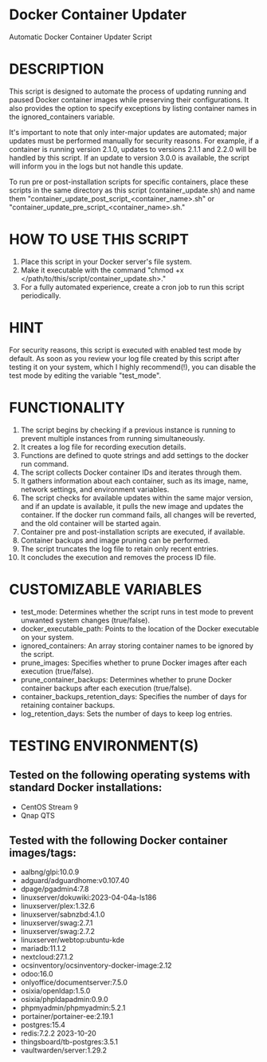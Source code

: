 # Docker Container Updater
Automatic Docker Container Updater Script

# DESCRIPTION
This script is designed to automate the process of updating running and paused Docker container images while preserving their configurations. It also provides the option to specify exceptions by listing container names in the ignored_containers variable.

It's important to note that only inter-major updates are automated; major updates must be performed manually for security reasons. For example, if a container is running version 2.1.0, updates to versions 2.1.1 and 2.2.0 will be handled by this script. If an update to version 3.0.0 is available, the script will inform you in the logs but not handle this update.

To run pre or post-installation scripts for specific containers, place these scripts in the same directory as this script (container_update.sh) and name them "container_update_post_script_<container_name>.sh" or "container_update_pre_script_<container_name>.sh."

# HOW TO USE THIS SCRIPT
1. Place this script in your Docker server's file system.
2. Make it executable with the command "chmod +x </path/to/this/script/container_update.sh>."
3. For a fully automated experience, create a cron job to run this script periodically.

# HINT
For security reasons, this script is executed with enabled test mode by default. As soon as you review your log file created by this script after testing it on your system, which I highly recommend(!), you can disable the test mode by editing the variable "test_mode".

# FUNCTIONALITY
1. The script begins by checking if a previous instance is running to prevent multiple instances from running simultaneously.
2. It creates a log file for recording execution details.
3. Functions are defined to quote strings and add settings to the docker run command.
4. The script collects Docker container IDs and iterates through them.
5. It gathers information about each container, such as its image, name, network settings, and environment variables.
6. The script checks for available updates within the same major version, and if an update is available, it pulls the new image and updates the container. If the docker run command fails, all changes will be reverted, and the old container will be started again.
7. Container pre and post-installation scripts are executed, if available.
8. Container backups and image pruning can be performed.
9. The script truncates the log file to retain only recent entries.
10. It concludes the execution and removes the process ID file.

# CUSTOMIZABLE VARIABLES
- test_mode: Determines whether the script runs in test mode to prevent unwanted system changes (true/false).
- docker_executable_path: Points to the location of the Docker executable on your system.
- ignored_containers: An array storing container names to be ignored by the script.
- prune_images: Specifies whether to prune Docker images after each execution (true/false).
- prune_container_backups: Determines whether to prune Docker container backups after each execution (true/false).
- container_backups_retention_days: Specifies the number of days for retaining container backups.
- log_retention_days: Sets the number of days to keep log entries.

# TESTING ENVIRONMENT(S)
## Tested on the following operating systems with standard Docker installations:
- CentOS Stream 9
- Qnap QTS

## Tested with the following Docker container images/tags:
- aalbng/glpi:10.0.9
- adguard/adguardhome:v0.107.40
- dpage/pgadmin4:7.8
- linuxserver/dokuwiki:2023-04-04a-ls186
- linuxserver/plex:1.32.6
- linuxserver/sabnzbd:4.1.0
- linuxserver/swag:2.7.1
- linuxserver/swag:2.7.2
- linuxserver/webtop:ubuntu-kde
- mariadb:11.1.2
- nextcloud:27.1.2
- ocsinventory/ocsinventory-docker-image:2.12
- odoo:16.0
- onlyoffice/documentserver:7.5.0
- osixia/openldap:1.5.0
- osixia/phpldapadmin:0.9.0
- phpmyadmin/phpmyadmin:5.2.1
- portainer/portainer-ee:2.19.1
- postgres:15.4
- redis:7.2.2 2023-10-20
- thingsboard/tb-postgres:3.5.1
- vaultwarden/server:1.29.2
